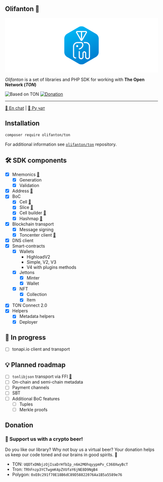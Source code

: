 Olifanton 💎
---

<p align="center">
  <a href="https://github.com/olifanton"><img align="center" width="864" src="https://github.com/olifanton/.github/blob/main/profile/olifanton_banner.png" /></a>
</p>

_Olifanton_ is a set of libraries and PHP SDK for working with **The Open Network (_TON_)**

![Based on TON](https://img.shields.io/badge/Based%20on-TON-blue)
[![Donation](https://img.shields.io/badge/Donate-Support-%230098ea?style=flat&logo=ton&logoColor=white)](https://github.com/olifanton#donation)

---
[💬 En chat](https://t.me/olifanton_en) | [💬 Ру чат](https://t.me/olifanton_ru)

## Installation

```bash
composer require olifanton/ton
```

For additional information see [`olifanton/ton`](https://github.com/olifanton/ton) repository.

## 🛠️ SDK components

- [X] Mnemonics [🔗](https://github.com/olifanton/mnemonic)
  - [X] Generation
  - [X] Validation
- [X] Address [🔗](https://github.com/olifanton/interop#address)
- [X] BoC
  - [X] Cell [🔗](https://github.com/olifanton/interop#cell)
  - [X] Slice [🔗](https://github.com/olifanton/interop#slice)
  - [X] Cell builder [🔗](https://github.com/olifanton/interop#builder)
  - [X] Hashmap [🔗](https://github.com/olifanton/interop#hashmap)
- [X] Blockchain transport
  - [X] Message signing
  - [X] Toncenter client [🔗](https://github.com/olifanton/ton#toncenter-transport-initialization)
- [X] DNS client
- [X] Smart-contracts
  - [X] Wallets
    - HighloadV2
    - Simple, V2, V3
    - V4 with plugins methods
  - [X] Jettons
    - [X] Minter
    - [X] Wallet
  - [X] NFT
    - [X] Collection
    - [X] Item
- [X] TON Connect 2.0
- [X] Helpers
  - [X] Metadata helpers
  - [X] Deployer

## 🚧 In progress

- [ ] tonapi.io client and transport

## 💡 Planned roadmap

- [ ] `tonlibjson` transport via FFI [🔗](https://github.com/olifanton/tonlibjson-transport)
- [ ] On-chain and semi-chain metadata
- [ ] Payment channels
- [ ] SBT
- [ ] Additional BoC features
  - [ ] Tuples
  - [ ] Merkle proofs

## Donation

### 🍻 Support us with a crypto beer!

Do you like our library? Why not buy us a virtual beer? Your donation helps us keep our code toned and our brains in good spirits. 🚀

- TON: `UQDTxDNbjzOjIsaDrHfbIp_n6m2MOhqyypmPv_C368XwyBcT`
- Tron: `TRhFnzp3YCTwgmK4pZVUfaY6jNE8D9NgB4`
- Polygon: `0xE0c291f70E18B6dC89D58822076Aa1B5a5589e76`
